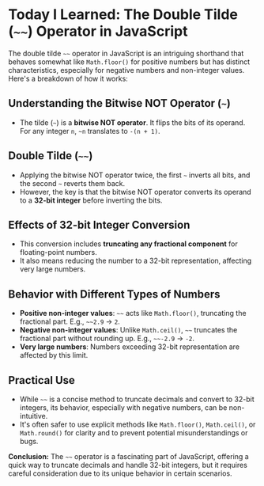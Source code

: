 # Today I Learned: The Double Tilde (`~~`) Operator in JavaScript

The double tilde `~~` operator in JavaScript is an intriguing shorthand that behaves somewhat like
`Math.floor()` for positive numbers but has distinct characteristics, especially for negative numbers
and non-integer values. Here's a breakdown of how it works:

## Understanding the Bitwise NOT Operator (`~`)

- The tilde (`~`) is a **bitwise NOT operator**. It flips the bits of its operand.
  For any integer `n`, `~n` translates to `-(n + 1)`.

## Double Tilde (`~~`)

- Applying the bitwise NOT operator twice, the first `~` inverts all bits, and the second `~`
  reverts them back.
- However, the key is that the bitwise NOT operator converts its operand to a **32-bit integer**
  before inverting the bits.

## Effects of 32-bit Integer Conversion

- This conversion includes **truncating any fractional component** for floating-point numbers.
- It also means reducing the number to a 32-bit representation, affecting very large numbers.

## Behavior with Different Types of Numbers

- **Positive non-integer values**: `~~` acts like `Math.floor()`, truncating the
  fractional part. E.g., `~~2.9` → `2`.
- **Negative non-integer values**: Unlike `Math.ceil()`, `~~` truncates the fractional
  part without rounding up. E.g., `~~-2.9` → `-2`.
- **Very large numbers**: Numbers exceeding 32-bit representation are affected by this limit.

## Practical Use

- While `~~` is a concise method to truncate decimals and convert to 32-bit integers, its
  behavior, especially with negative numbers, can be non-intuitive.
- It's often safer to use explicit methods like `Math.floor()`, `Math.ceil()`,
  or `Math.round()` for clarity and to prevent potential misunderstandings or bugs.

**Conclusion:** The `~~` operator is a fascinating part of JavaScript, offering a quick way to
truncate decimals and handle 32-bit integers, but it requires careful consideration due to its unique behavior in certain scenarios.
